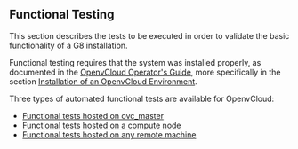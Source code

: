## Functional Testing

This section describes the tests to be executed in order to validate the basic functionality of a G8 installation.

Functional testing requires that the system was installed properly, as documented in the [OpenvCloud Operator's Guide](https://www.gitbook.com/book/gig/ovcdoc_public/details), more specifically in the section [Installation of an OpenvCloud Environment](https://gig.gitbooks.io/ovcdoc_public/content/Installation/Installation.html).

Three types of automated functional tests are available for OpenvCloud:
- [Functional tests hosted on ovc_master](openvcloud/ovc_master_hosted/ovc_master_hosted.md)
- [Functional tests hosted on a compute node](openvcloud/compute_node_hosted/compute_node_hosted.md)
- [Functional tests hosted on any remote machine](openvcloud/remote_machine_hosted/remote_machine_hosted.md)
